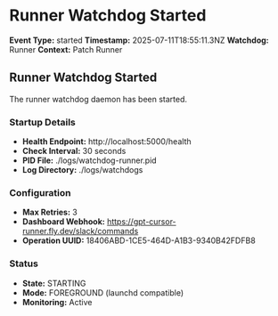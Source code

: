 # Runner Watchdog Started

**Event Type:** started
**Timestamp:** 2025-07-11T18:55:11.3NZ
**Watchdog:** Runner
**Context:** Patch Runner


## Runner Watchdog Started

The runner watchdog daemon has been started.

### Startup Details
- **Health Endpoint:** http://localhost:5000/health
- **Check Interval:** 30 seconds
- **PID File:** ./logs/watchdog-runner.pid
- **Log Directory:** ./logs/watchdogs

### Configuration
- **Max Retries:** 3
- **Dashboard Webhook:** https://gpt-cursor-runner.fly.dev/slack/commands
- **Operation UUID:** 18406ABD-1CE5-464D-A1B3-9340B42FDFB8

### Status
- **State:** STARTING
- **Mode:** FOREGROUND (launchd compatible)
- **Monitoring:** Active


